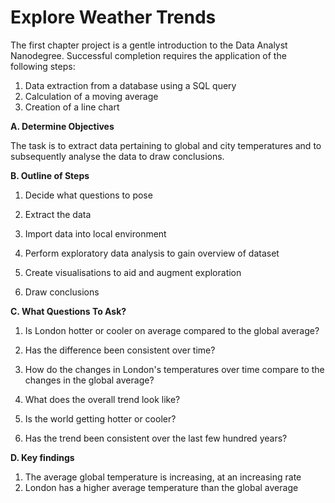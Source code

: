 #  Explore Weather Trends

The first chapter project is a gentle introduction to the Data Analyst Nanodegree. Successful completion requires the application of the following steps:

1) Data extraction from a database using a SQL query
2) Calculation of a moving average
3) Creation of a line chart


**A. Determine Objectives**
 
The task is to extract data pertaining to global and city temperatures and to subsequently analyse the data to draw conclusions.

**B. Outline of Steps** 

1. Decide what questions to pose

2. Extract the data  

3. Import data into local environment  

4. Perform exploratory data analysis to gain overview of dataset

5. Create visualisations to aid and augment exploration 

6. Draw conclusions


**C. What Questions To Ask?**

1. Is London hotter or cooler on average compared to the global average?

2. Has the difference been consistent over time?

3. How do the changes in London's temperatures over time compare to the changes in the global average?

4. What does the overall trend look like?

5. Is the world getting hotter or cooler?

6. Has the trend been consistent over the last few hundred years?


**D. Key findings**

1. The average global temperature is increasing, at an increasing rate
2. London has a higher average temperature than the global average
